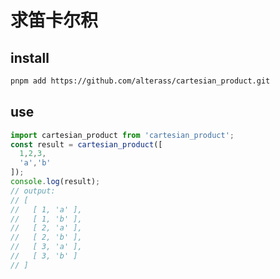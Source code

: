 # 求笛卡尔积

## install
```bash
pnpm add https://github.com/alterass/cartesian_product.git
```
## use
```javascript
import cartesian_product from 'cartesian_product';
const result = cartesian_product([
  1,2,3,
  'a','b'
]);
console.log(result);
// output:
// [
//   [ 1, 'a' ],
//   [ 1, 'b' ],
//   [ 2, 'a' ],
//   [ 2, 'b' ],
//   [ 3, 'a' ],
//   [ 3, 'b' ]
// ]
```
